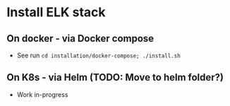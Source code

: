 # Install ELK stack

## On docker - via Docker compose
- See run `cd installation/docker-compose; ./install.sh`

## On K8s - via Helm (TODO: Move to helm folder?)
- Work in-progress
